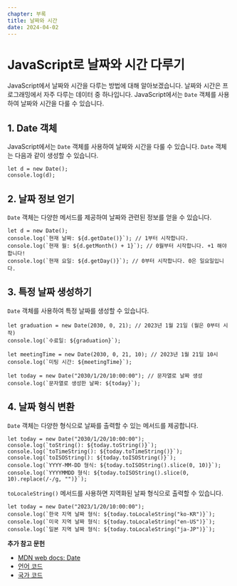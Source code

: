 ```yaml
---
chapter: 부록
title: 날짜와 시간
date: 2024-04-02
---
```


# JavaScript로 날짜와 시간 다루기

JavaScript에서 날짜와 시간을 다루는 방법에 대해 알아보겠습니다. 날짜와 시간은 프로그래밍에서 자주 다루는 데이터 중 하나입니다. JavaScript에서는 `Date` 객체를 사용하여 날짜와 시간을 다룰 수 있습니다.

## 1. Date 객체

JavaScript에서는 `Date` 객체를 사용하여 날짜와 시간을 다룰 수 있습니다. `Date` 객체는 다음과 같이 생성할 수 있습니다.

```javascript-exec
let d = new Date();
console.log(d);
```

## 2. 날짜 정보 얻기

`Date` 객체는 다양한 메서드를 제공하여 날짜와 관련된 정보를 얻을 수 있습니다.

```javascript-exec
let d = new Date();
console.log(`현재 날짜: ${d.getDate()}`); // 1부터 시작합니다.
console.log(`현재 월: ${d.getMonth() + 1}`); // 0월부터 시작합니다. +1 해야 합니다!
console.log(`현재 요일: ${d.getDay()}`); // 0부터 시작합니다. 0은 일요일입니다.
```

## 3. 특정 날짜 생성하기

`Date` 객체를 사용하여 특정 날짜를 생성할 수 있습니다.

```javascript-exec
let graduation = new Date(2030, 0, 21); // 2023년 1월 21일 (월은 0부터 시작)
console.log(`수료일: ${graduation}`);

let meetingTime = new Date(2030, 0, 21, 10); // 2023년 1월 21일 10시
console.log(`미팅 시간: ${meetingTime}`);

let today = new Date("2030/1/20/10:00:00"); // 문자열로 날짜 생성
console.log(`문자열로 생성한 날짜: ${today}`);
```

## 4. 날짜 형식 변환

`Date` 객체는 다양한 형식으로 날짜를 출력할 수 있는 메서드를 제공합니다.

```javascript-exec
let today = new Date("2030/1/20/10:00:00");
console.log(`toString(): ${today.toString()}`);
console.log(`toTimeString(): ${today.toTimeString()}`);
console.log(`toISOString(): ${today.toISOString()}`);
console.log(`YYYY-MM-DD 형식: ${today.toISOString().slice(0, 10)}`);
console.log(`YYYYMMDD 형식: ${today.toISOString().slice(0, 10).replace(/-/g, "")}`);
```

`toLocaleString()` 메서드를 사용하면 지역화된 날짜 형식으로 출력할 수 있습니다.

```javascript-exec
let today = new Date("2023/1/20/10:00:00");
console.log(`한국 지역 날짜 형식: ${today.toLocaleString("ko-KR")}`);
console.log(`미국 지역 날짜 형식: ${today.toLocaleString("en-US")}`);
console.log(`일본 지역 날짜 형식: ${today.toLocaleString("ja-JP")}`);
```

**추가 참고 문헌**

- [MDN web docs: Date](https://developer.mozilla.org/ko/docs/Web/JavaScript/Reference/Global_Objects/Date)
- [언어 코드](http://www.w3bai.com/ko/tags/ref_language_codes.html#gsc.tab=0)
- [국가 코드](http://www.w3bai.com/ko/tags/ref_country_codes.html#gsc.tab=0)
